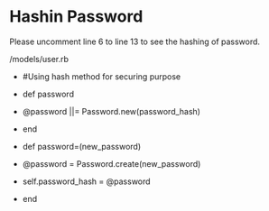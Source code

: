 # Hashin Password

Please uncomment line 6 to line 13 to see the hashing of password.

/models/user.rb
*  #Using hash method for securing purpose
*  def password
*   @password ||= Password.new(password_hash)
*  end

*  def password=(new_password)
*    @password = Password.create(new_password)
*    self.password_hash = @password
*  end
